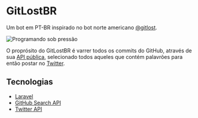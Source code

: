 # GitLostBR
Um bot em PT-BR inspirado no bot norte americano [@gitlost](http://twitter.com/gitlost).

![Programando sob pressão](http://giphygifs.s3.amazonaws.com/media/dbtDDSvWErdf2/giphy.gif)

O proprósito do GitLostBR é varrer todos os commits do GitHub, através de sua [API pública](https://api.github.com), selecionado todos aqueles que contém palavrões para então postar no [Twitter](https://twitter.com/GitLostBR).

## Tecnologias
 - [Laravel](https://laravel.com/)
 - [GitHub Search API](https://developer.github.com/v3/search/#search-commits)
 - [Twitter API](https://developer.twitter.com/en/docs.html)
 
